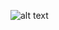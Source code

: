 ![alt text](http://whiteandreetto.com/wp-content/uploads/2014/08/logo.full_.black_.png "White Andreetto Consulting")
